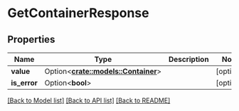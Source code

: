 # GetContainerResponse

## Properties

Name | Type | Description | Notes
------------ | ------------- | ------------- | -------------
**value** | Option<[**crate::models::Container**](Container.md)> |  | [optional]
**is_error** | Option<**bool**> |  | [optional]

[[Back to Model list]](../README.md#documentation-for-models) [[Back to API list]](../README.md#documentation-for-api-endpoints) [[Back to README]](../README.md)


